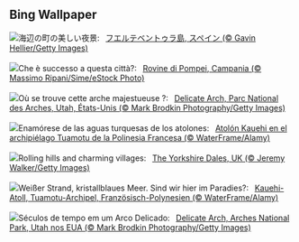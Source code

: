## Bing Wallpaper
![](https://www.bing.com/th?id=OHR.MorroJable_JA-JP6883832271_UHD.jpg&w=1000)海辺の町の美しい夜景:&nbsp;&ensp;[フエルテベントゥラ島, スペイン (© Gavin Hellier/Getty Images)](https://www.bing.com/th?id=OHR.MorroJable_JA-JP6883832271_UHD.jpg)
<br><br/>
![](https://www.bing.com/th?id=OHR.Pompei_IT-IT4615926702_UHD.jpg&w=1000)Che è successo a questa città?:&nbsp;&ensp;[Rovine di Pompei, Campania (© Massimo Ripani/Sime/eStock Photo)](https://www.bing.com/th?id=OHR.Pompei_IT-IT4615926702_UHD.jpg)
<br><br/>
![](https://www.bing.com/th?id=OHR.TheChaps_FR-FR4392259575_UHD.jpg&w=1000)Où se trouve cette arche majestueuse ?:&nbsp;&ensp;[Delicate Arch, Parc National des Arches, Utah, États-Unis (© Mark Brodkin Photography/Getty Images)](https://www.bing.com/th?id=OHR.TheChaps_FR-FR4392259575_UHD.jpg)
<br><br/>
![](https://www.bing.com/th?id=OHR.Atoll_ES-ES0231561416_UHD.jpg&w=1000)Enamórese de las aguas turquesas de los atolones:&nbsp;&ensp;[Atolón Kauehi en el archipiélago Tuamotu de la Polinesia Francesa (© WaterFrame/Alamy)](https://www.bing.com/th?id=OHR.Atoll_ES-ES0231561416_UHD.jpg)
<br><br/>
![](https://www.bing.com/th?id=OHR.TheYorkshireDales_EN-GB8640579102_UHD.jpg&w=1000)Rolling hills and charming villages:&nbsp;&ensp;[The Yorkshire Dales, UK (© Jeremy Walker/Getty Images)](https://www.bing.com/th?id=OHR.TheYorkshireDales_EN-GB8640579102_UHD.jpg)
<br><br/>
![](https://www.bing.com/th?id=OHR.Atoll_DE-DE0099170564_UHD.jpg&w=1000)Weißer Strand, kristallblaues Meer. Sind wir hier im Paradies?:&nbsp;&ensp;[Kauehi-Atoll, Tuamotu-Archipel, Französisch-Polynesien (© WaterFrame/Alamy)](https://www.bing.com/th?id=OHR.Atoll_DE-DE0099170564_UHD.jpg)
<br><br/>
![](https://www.bing.com/th?id=OHR.TheChaps_PT-BR3805944610_UHD.jpg&w=1000)Séculos de tempo em um Arco Delicado:&nbsp;&ensp;[Delicate Arch, Arches National Park, Utah nos EUA (© Mark Brodkin Photography/Getty Images)](https://www.bing.com/th?id=OHR.TheChaps_PT-BR3805944610_UHD.jpg)
<br><br/>
